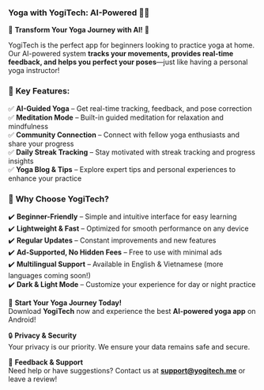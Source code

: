 ### **Yoga with YogiTech: AI-Powered** 🧘‍♂️

🚀 **Transform Your Yoga Journey with AI!** 🚀

YogiTech is the perfect app for beginners looking to practice yoga at home. Our AI-powered system **tracks your movements, provides real-time feedback, and helps you perfect your poses**—just like having a personal yoga instructor!

### 🌟 **Key Features:**

✅ **AI-Guided Yoga** – Get real-time tracking, feedback, and pose correction  
✅ **Meditation Mode** – Built-in guided meditation for relaxation and mindfulness  
✅ **Community Connection** – Connect with fellow yoga enthusiasts and share your progress  
✅ **Daily Streak Tracking** – Stay motivated with streak tracking and progress insights  
✅ **Yoga Blog & Tips** – Explore expert tips and personal experiences to enhance your practice

### 🎯 **Why Choose YogiTech?**

✔️ **Beginner-Friendly** – Simple and intuitive interface for easy learning  
✔️ **Lightweight & Fast** – Optimized for smooth performance on any device  
✔️ **Regular Updates** – Constant improvements and new features  
✔️ **Ad-Supported, No Hidden Fees** – Free to use with minimal ads  
✔️ **Multilingual Support** – Available in English & Vietnamese (more languages coming soon!)  
✔️ **Dark & Light Mode** – Customize your experience for day or night practice

📲 **Start Your Yoga Journey Today!**  
Download **YogiTech** now and experience the best **AI-powered yoga app** on Android!

🔒 **Privacy & Security**  
Your privacy is our priority. We ensure your data remains safe and secure.

📩 **Feedback & Support**  
Need help or have suggestions? Contact us at **support@yogitech.me** or leave a review!
